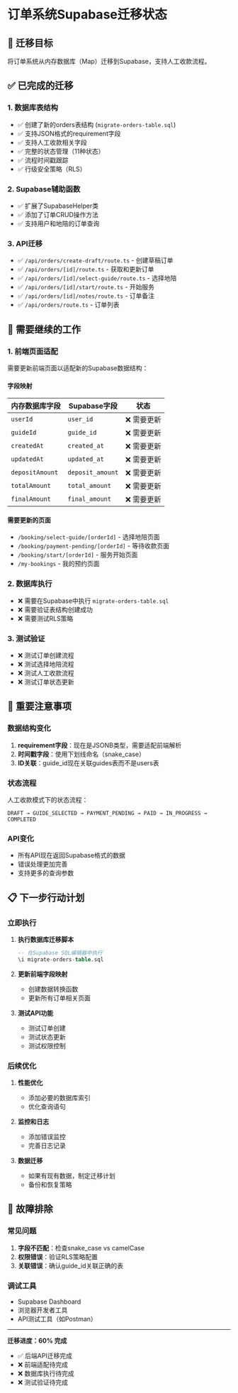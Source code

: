 # 订单系统Supabase迁移状态

## 🎯 迁移目标
将订单系统从内存数据库（Map）迁移到Supabase，支持人工收款流程。

## ✅ 已完成的迁移

### 1. 数据库表结构
- ✅ 创建了新的orders表结构 (`migrate-orders-table.sql`)
- ✅ 支持JSON格式的requirement字段
- ✅ 支持人工收款相关字段
- ✅ 完整的状态管理（11种状态）
- ✅ 流程时间戳跟踪
- ✅ 行级安全策略（RLS）

### 2. Supabase辅助函数
- ✅ 扩展了SupabaseHelper类
- ✅ 添加了订单CRUD操作方法
- ✅ 支持用户和地陪的订单查询

### 3. API迁移
- ✅ `/api/orders/create-draft/route.ts` - 创建草稿订单
- ✅ `/api/orders/[id]/route.ts` - 获取和更新订单
- ✅ `/api/orders/[id]/select-guide/route.ts` - 选择地陪
- ✅ `/api/orders/[id]/start/route.ts` - 开始服务
- ✅ `/api/orders/[id]/notes/route.ts` - 订单备注
- ✅ `/api/orders/route.ts` - 订单列表

## 🔄 需要继续的工作

### 1. 前端页面适配
需要更新前端页面以适配新的Supabase数据结构：

#### 字段映射
| 内存数据库字段 | Supabase字段 | 状态 |
|---------------|-------------|------|
| `userId` | `user_id` | ❌ 需要更新 |
| `guideId` | `guide_id` | ❌ 需要更新 |
| `createdAt` | `created_at` | ❌ 需要更新 |
| `updatedAt` | `updated_at` | ❌ 需要更新 |
| `depositAmount` | `deposit_amount` | ❌ 需要更新 |
| `totalAmount` | `total_amount` | ❌ 需要更新 |
| `finalAmount` | `final_amount` | ❌ 需要更新 |

#### 需要更新的页面
- `/booking/select-guide/[orderId]` - 选择地陪页面
- `/booking/payment-pending/[orderId]` - 等待收款页面
- `/booking/start/[orderId]` - 服务开始页面
- `/my-bookings` - 我的预约页面

### 2. 数据库执行
- ❌ 需要在Supabase中执行 `migrate-orders-table.sql`
- ❌ 需要验证表结构创建成功
- ❌ 需要测试RLS策略

### 3. 测试验证
- ❌ 测试订单创建流程
- ❌ 测试选择地陪流程
- ❌ 测试人工收款流程
- ❌ 测试订单状态更新

## 🚨 重要注意事项

### 数据结构变化
1. **requirement字段**：现在是JSONB类型，需要适配前端解析
2. **时间戳字段**：使用下划线命名（snake_case）
3. **ID关联**：guide_id现在关联guides表而不是users表

### 状态流程
人工收款模式下的状态流程：
```
DRAFT → GUIDE_SELECTED → PAYMENT_PENDING → PAID → IN_PROGRESS → COMPLETED
```

### API变化
- 所有API现在返回Supabase格式的数据
- 错误处理更加完善
- 支持更多的查询参数

## 📋 下一步行动计划

### 立即执行
1. **执行数据库迁移脚本**
   ```sql
   -- 在Supabase SQL编辑器中执行
   \i migrate-orders-table.sql
   ```

2. **更新前端字段映射**
   - 创建数据转换函数
   - 更新所有订单相关页面

3. **测试API功能**
   - 测试订单创建
   - 测试状态更新
   - 测试权限控制

### 后续优化
1. **性能优化**
   - 添加必要的数据库索引
   - 优化查询语句

2. **监控和日志**
   - 添加错误监控
   - 完善日志记录

3. **数据迁移**
   - 如果有现有数据，制定迁移计划
   - 备份和恢复策略

## 🔧 故障排除

### 常见问题
1. **字段不匹配**：检查snake_case vs camelCase
2. **权限错误**：验证RLS策略配置
3. **关联错误**：确认guide_id关联正确的表

### 调试工具
- Supabase Dashboard
- 浏览器开发者工具
- API测试工具（如Postman）

---

**迁移进度：60% 完成**
- ✅ 后端API迁移完成
- ❌ 前端适配待完成
- ❌ 数据库执行待完成
- ❌ 测试验证待完成
